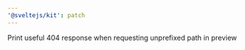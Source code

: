 ```yaml
---
'@sveltejs/kit': patch
---
```


Print useful 404 response when requesting unprefixed path in preview

